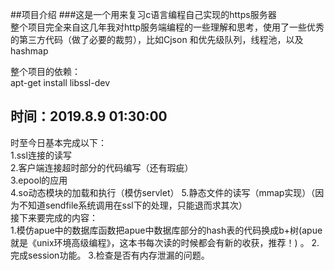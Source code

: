 ##项目介绍
###这是一个用来复习c语言编程自己实现的https服务器  
整个项目完全来自这几年我对http服务端编程的一些理解和思考，使用了一些优秀的第三方代码（做了必要的裁剪），比如Cjson 和优先级队列，线程池，以及hashmap

整个项目的依赖：   
apt-get install libssl-dev

## 时间：2019.8.9  01:30:00 
时至今日基本完成以下：   
1.ssl连接的读写   
2.客户端连接超时部分的代码编写（还有瑕疵）   
3.epool的应用   
4.so动态模块的加载和执行（模仿servlet）
5.静态文件的读写（mmap实现）（因为不知道sendfile系统调用在ssl下的处理，只能退而求其次）    
接下来要完成的内容：   
1.模仿apue中的数据库函数把apue中数据库部分的hash表的代码换成b+树(apue就是《unix环境高级编程》，这本书每次读的时候都会有新的收获，推荐！) 。
2.完成session功能。
3.检查是否有内存泄漏的问题。
                                        
                                                                        
